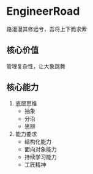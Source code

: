 # EngineerRoad

路漫漫其修远兮，吾将上下而求索

## 核心价值
管理复杂性，让大象跳舞

## 核心能力
1. 底层思维
    - 抽象
    - 分治
    - 思辨
2. 能力要求
    - 结构化能力
    - 面向对象能力
    - 持续学习能力
    - 工匠精神